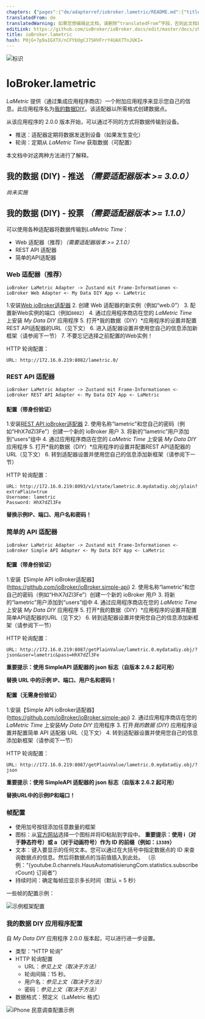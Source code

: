 ```yaml
---
chapters: {"pages":{"de/adapterref/iobroker.lametric/README.md":{"title":{"de":"ioBroker.lametric"},"content":"de/adapterref/iobroker.lametric/README.md"},"de/adapterref/iobroker.lametric/apps.md":{"title":{"de":"ioBroker.lametric"},"content":"de/adapterref/iobroker.lametric/apps.md"},"de/adapterref/iobroker.lametric/my-data-diy.md":{"title":{"de":"ioBroker.lametric"},"content":"de/adapterref/iobroker.lametric/my-data-diy.md"},"de/adapterref/iobroker.lametric/notifications.md":{"title":{"de":"ioBroker.lametric"},"content":"de/adapterref/iobroker.lametric/notifications.md"},"de/adapterref/iobroker.lametric/blockly.md":{"title":{"de":"ioBroker.lametric"},"content":"de/adapterref/iobroker.lametric/blockly.md"}}}
translatedFrom: de
translatedWarning: 如果您想编辑此文档，请删除“translatedFrom”字段，否则此文档将再次自动翻译
editLink: https://github.com/ioBroker/ioBroker.docs/edit/master/docs/zh-cn/adapterref/iobroker.lametric/my-data-diy.md
title: ioBroker.lametric
hash: P0jG+7p9aIGXTX/nCFYbOgCJ7SHVFrrY4UAX7TnJUKI=
---
```

![标识](../../../de/admin/lametric.png)

# IoBroker.lametric
*LaMetric* 提供（通过集成应用程序商店）一个附加应用程序来显示您自己的信息。此应用程序名为[我的数据DIY](https://apps.lametric.com/apps/my_data__diy_/8942)。该适配器以所需格式创建数据点。

从该应用程序的 2.0.0 版本开始，可以通过不同的方式将数据传输到设备。

- 推送：适配器定期将数据发送到设备（如果发生变化）
- 轮询：定期从 *LaMetric Time* 获取数据（可配置）

本文档中对这两种方法进行了解释。

## 我的数据 (DIY) - 推送 *（需要适配器版本 >= 3.0.0）*
*尚未实施*

## 我的数据 (DIY) - 投票 *（需要适配器版本 >= 1.1.0）*
可以使用各种适配器将数据传输到*LaMetric Time*：

- Web 适配器（推荐）*（需要适配器版本 >= 2.1.0）*
- REST API 适配器
- 简单的API适配器

### Web 适配器（推荐）
```ioBroker LaMetric Adapter -> Zustand mit Frame-Informationen <- ioBroker Web Adapter <- My Data DIY App <- LaMetric```

1.安装[Web ioBroker适配器](https://github.com/ioBroker/ioBroker.web)
2. 创建 Web 适配器的新实例（例如“web.0”）
3. 配置新Web实例的端口（例如``8082``）
4. 通过应用程序商店在您的 *LaMetric Time* 上安装 *My Data DIY* 应用程序
5. 打开*我的数据（DIY）*应用程序的设置并配置REST API适配器的URL（见下文）
6. 进入适配器设置并使用您自己的信息添加新框架（请参阅下一节）
7. 不要忘记选择之前配置的Web实例！

HTTP 轮询配置：

```
URL: http://172.16.0.219:8082/lametric.0/
```

### REST API 适配器
```ioBroker LaMetric Adapter -> Zustand mit Frame-Informationen <- ioBroker REST API Adapter <- My Data DIY App <- LaMetric```

#### 配置（带身份验证）
1.安装[REST API ioBroker适配器](https://github.com/ioBroker/ioBroker.rest-api)
2. 使用名称“lametric”和您自己的密码（例如“HhX7dZl3Fe”）创建一个新的 ioBroker 用户
3. 将新的“lametric”用户添加到“users”组中
4. 通过应用程序商店在您的 *LaMetric Time* 上安装 *My Data DIY* 应用程序
5. 打开*我的数据（DIY）*应用程序的设置并配置REST API适配器的URL（见下文）
6. 转到适配器设置并使用您自己的信息添加新框架（请参阅下一节）

HTTP 轮询配置：

```
URL: http://172.16.0.219:8093/v1/state/lametric.0.mydatadiy.obj/plain?extraPlain=true
Username: lametric
Password: HhX7dZl3Fe
```

**替换示例IP、端口、用户名和密码！**

### 简单的 API 适配器
```ioBroker LaMetric Adapter -> Zustand mit Frame-Informationen <- ioBroker Simple API Adapter <- My Data DIY App <- LaMetric```

#### 配置（带身份验证）
1.安装【Simple API ioBroker适配器】(https://github.com/ioBroker/ioBroker.simple-api)
2. 使用名称“lametric”和您自己的密码（例如“HhX7dZl3Fe”）创建一个新的 ioBroker 用户
3. 将新的“lametric”用户添加到“users”组中
4. 通过应用程序商店在您的 *LaMetric Time* 上安装 *My Data DIY* 应用程序
5. 打开*我的数据（DIY）*应用程序的设置并配置简单API适配器的URL（见下文）
6. 转到适配器设置并使用您自己的信息添加新框架（请参阅下一节）

HTTP 轮询配置：

```
URL: http://172.16.0.219:8087/getPlainValue/lametric.0.mydatadiy.obj/?json&user=lametric&pass=HhX7dZl3Fe
```

**重要提示：使用 SimpleAPI 适配器的 json 标志（自版本 2.6.2 起可用）**

**替换 URL 中的示例 IP、端口、用户名和密码！**

#### 配置（无需身份验证）
1.安装【Simple API ioBroker适配器】(https://github.com/ioBroker/ioBroker.simple-api)
2. 通过应用程序商店在您的*LaMetric Time* 上安装*My Data DIY* 应用程序
3. 打开*我的数据 (DIY)* 应用程序设置并配置简单 API 适配器 URL（见下文）
4. 转到适配器设置并使用您自己的信息添加新框架（请参阅下一节）

HTTP 轮询配置：

```
URL: http://172.16.0.219:8087/getPlainValue/lametric.0.mydatadiy.obj/?json
```

**重要提示：使用 SimpleAPI 适配器的 json 标志（自版本 2.6.2 起可用）**

**替换URL中的示例IP和端口！**

### 帧配置
- 使用加号按钮添加任意数量的框架
- 图标：从[官方网站](https://developer.lametric.com/icons)选择一个图标并将ID粘贴到字段中。 **重要提示：使用 i（对于静态符号）或 a（对于动画符号）作为 ID 的前缀（例如：`i3389`）**
- 文本：键入要显示的任何文本。您可以通过在大括号中指定数据点的 ID 来查询数据点的信息。然后将数据点的当前值插入到此处。 （示例：“{youtube.0.channels.HausAutomatisierungCom.statistics.subscriberCount} 订阅者”）
- 持续时间：确定每帧应显示多长时间（默认 = 5 秒）

一些帧的配置示例：

![示例框架配置](../../../de/adapterref/iobroker.lametric/img/my-data-diy.png)

### 我的数据 DIY 应用程序配置
自 *My Data DIY* 应用程序 2.0.0 版本起，可以进行进一步设置。

- 类型：“HTTP 轮询”
- HTTP 轮询配置
    - URL：*参见上文（取决于方法）*
    - 轮询间隔：15 秒。
    - 用户名：*参见上文（取决于方法）*
    - 密码：*参见上文（取决于方法）*
- 数据格式：预定义（LaMetric 格式）

![iPhone 民意调查配置示例](../../../de/adapterref/iobroker.lametric/img/my-data-diy-iphone-poll.png)